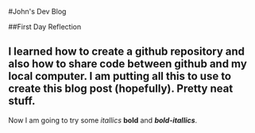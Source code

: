 #John's Dev Blog

##First Day Reflection

I learned how to create a github repository and also how to share code between github and my local computer. I am putting all this to use to create this blog post (hopefully). Pretty neat stuff. 
--- 
Now I am going to try some *itallics* **bold** and ***bold-itallics***.